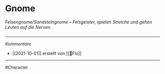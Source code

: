 # Gnome
*Felsengnome/Sandsteingnome – Felsgeister, spielen Streiche und gehen Leuten auf die Nerven*
#####
---
*Kommentare*
- [[2021-10-01]] erstellt von [[🦝Flo]]
---
#Character